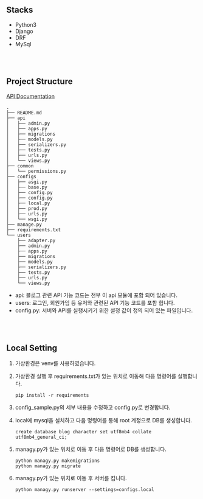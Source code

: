 ## Stacks
- Python3
- Django
- DRF
- MySql

<br>
<br>


## Project Structure
[API Documentation](https://documenter.getpostman.com/view/14112304/Uz5AsKJu)

```
.
├── README.md
├── api
│   ├── admin.py
│   ├── apps.py
│   ├── migrations
│   ├── models.py
│   ├── serializers.py
│   ├── tests.py
│   ├── urls.py
│   └── views.py
├── common
│   └── permissions.py
├── configs
│   ├── asgi.py
│   ├── base.py
│   ├── config.py
│   ├── config.py
│   ├── local.py
│   ├── prod.py
│   ├── urls.py
│   └── wsgi.py
├── manage.py
├── requirements.txt
└── users
    ├── adapter.py
    ├── admin.py
    ├── apps.py
    ├── migrations
    ├── models.py
    ├── serializers.py
    ├── tests.py
    ├── urls.py
    └── views.py

```
- api: 블로그 관련 API 기능 코드는 전부 이 api 모듈에 포함 되어 있습니다.
- users: 로그인, 회원가입 등 유저와 관련된 API 기능 코드를 포함 힙니다.
- config.py: 서버와 API를 실행시키기 위한 설정 값이 정의 되어 있는 파일입니다.

<br>
<br>

## Local Setting
1. 가상환경은 venv를 사용하였습니다.
2. 가상환경 실행 후 requirements.txt가 있는 위치로 이동해 다음 명령어를 실행합니다.
	```
	pip install -r requirements
	```
3. config_sample.py의 세부 내용을 수정하고 config.py로 변경합니다.

4. local에 mysql을 설치하고 다음 명령어를 통해 root 계정으로 DB를 생성합니다.
    ```
    create database blog character set utf8mb4 collate utf8mb4_general_ci;
    ```

5. managy.py가 있는 위치로 이동 후 다음 명령어로 DB를 생성합니다.
    ```
    python managy.py makemigrations
    python managy.py migrate
    ```

6. managy.py가 있는 위치로 이동 후 서버를 킵니다.
    ```
    python managy.py runserver --settings=configs.local
    ```